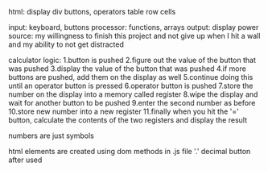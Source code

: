html:
display
    div
buttons, operators
    table
    row
    cells

input: keyboard, buttons
processor: functions, arrays
output: display
power source: my willingness to finish this project and not give up when I hit a wall and my ability to not get distracted

calculator logic:
1.button is pushed
2.figure out the value of the button that was pushed
3.display the value of the button that was pushed
4.if more buttons are pushed, add them on the display as well
5.continue doing this until an operator button is pressed
6.operator button is pushed
7.store the number on the display into a memory called register
8.wipe the display and wait for another button to be pushed
9.enter the second number as before
10.store new number into a new register
11.finally when you hit the '=' button, calculate the contents of the two registers and display the result

numbers are just symbols

html elements are created using dom methods in .js file
'.' decimal button after used